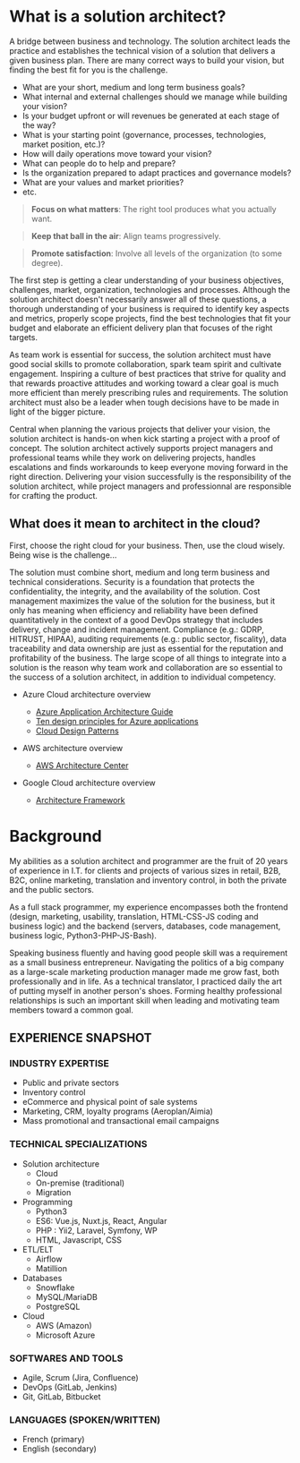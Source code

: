 # What is a solution architect?

A bridge between business and technology. The solution architect leads the practice and establishes the technical vision of a solution that delivers a given business plan. There are many correct ways to build your vision, but finding the best fit for you is the challenge.

- What are your short, medium and long term business goals?
- What internal and external challenges should we manage while building your vision?
- Is your budget upfront or will revenues be generated at each stage of the way?
- What is your starting point (governance, processes, technologies, market position, etc.)?
- How will daily operations move toward your vision?
- What can people do to help and prepare?
- Is the organization prepared to adapt practices and governance models? 
- What are your values and market priorities?
- etc.

> **Focus on what matters**: The right tool produces what you actually want.

> **Keep that ball in the air**: Align teams progressively.

> **Promote satisfaction**: Involve all levels of the organization (to some degree).

The first step is getting a clear understanding of your business objectives, challenges, market, organization, technologies and processes. Although the solution architect doesn't necessarily answer all of these questions, a thorough understanding of your business is required to identify key aspects and metrics, properly scope projects, find the best technologies that fit your budget and elaborate an efficient delivery plan that focuses of the right targets.

As team work is essential for success, the solution architect must have good social skills to promote collaboration, spark team spirit and cultivate engagement. Inspiring a culture of best practices that strive for quality and that rewards proactive attitudes and working toward a clear goal is much more efficient than merely prescribing rules and requirements. The solution architect must also be a leader when tough decisions have to be made in light of the bigger picture.

Central when planning the various projects that deliver your vision, the solution architect is hands-on when kick starting a project with a proof of concept. The solution architect actively supports project managers and professional teams while they work on delivering projects, handles escalations and finds workarounds to keep everyone moving forward in the right direction. Delivering your vision successfully is the responsibility of the solution architect, while project managers and professionnal are responsible for crafting the product.

## What does it mean to architect in the cloud?

First, choose the right cloud for your business. Then, use the cloud wisely. Being wise is the challenge...

The solution must combine short, medium and long term business and technical considerations. Security is a foundation that protects the confidentiality, the integrity, and the availability of the solution. Cost management maximizes the value of the solution for the business, but it only has meaning when efficiency and reliability have been defined quantitatively in the context of a good DevOps strategy that includes delivery, change and incident management. Compliance (e.g.: GDRP, HITRUST, HIPAA), auditing requirements (e.g.: public sector, fiscality), data traceability and data ownership are just as essential for the reputation and profitability of the business. The large scope of all things to integrate into a solution is the reason why team work and collaboration are so essential to the success of a solution architect, in addition to individual competency.

- Azure Cloud architecture overview
  - [Azure Application Architecture Guide](https://docs.microsoft.com/en-us/azure/architecture/guide/)
  - [Ten design principles for Azure applications](https://docs.microsoft.com/en-us/azure/architecture/guide/design-principles/)
  - [Cloud Design Patterns](https://docs.microsoft.com/en-us/azure/architecture/patterns/)
  
- AWS architecture overview
  - [AWS Architecture Center](https://aws.amazon.com/architecture/)
  
- Google Cloud architecture overview
  - [Architecture Framework](https://cloud.google.com/architecture/framework)

# Background

My abilities as a solution architect and programmer are the fruit of 20 years of experience in I.T. for clients and projects of various sizes in retail, B2B, B2C, online marketing, translation and inventory control, in both the private and the public sectors. 

As a full stack programmer, my experience encompasses both the frontend (design, marketing, usability, translation, HTML-CSS-JS coding and business logic) and the backend (servers, databases, code management, business logic, Python3-PHP-JS-Bash).

Speaking business fluently and having good people skill was a requirement as a small business entrepreneur. Navigating the politics of a big company as a large-scale marketing production manager made me grow fast, both professionally and in life. As a technical translator, I practiced daily the art of putting myself in another person's shoes. Forming healthy professional relationships is such an important skill when leading and motivating team members toward a common goal.

## EXPERIENCE SNAPSHOT

### INDUSTRY EXPERTISE
- Public and private sectors
- Inventory control
- eCommerce and physical point
of sale systems
- Marketing, CRM, loyalty
programs (Aeroplan/Aimia)
- Mass promotional and
transactional email campaigns

### TECHNICAL SPECIALIZATIONS
- Solution architecture
  - Cloud
  - On-premise (traditional)
  - Migration
- Programming
  - Python3
  - ES6: Vue.js, Nuxt.js, React, Angular
  - PHP : Yii2, Laravel, Symfony, WP
  - HTML, Javascript, CSS
- ETL/ELT
  - Airflow
  - Matillion
- Databases
  - Snowflake
  - MySQL/MariaDB
  - PostgreSQL
- Cloud
  - AWS (Amazon)
  - Microsoft Azure

### SOFTWARES AND TOOLS
- Agile, Scrum (Jira, Confluence)
- DevOps (GitLab, Jenkins)
- Git, GitLab, Bitbucket

### LANGUAGES (SPOKEN/WRITTEN)
- French (primary)
- English (secondary)
